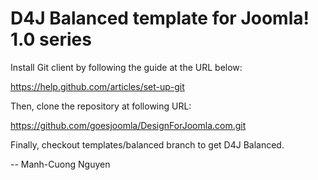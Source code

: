 D4J Balanced template for Joomla! 1.0 series
============================================

Install Git client by following the guide at the URL below:

https://help.github.com/articles/set-up-git

Then, clone the repository at following URL:

https://github.com/goesjoomla/DesignForJoomla.com.git

Finally, checkout templates/balanced branch to get D4J Balanced.

--
Manh-Cuong Nguyen